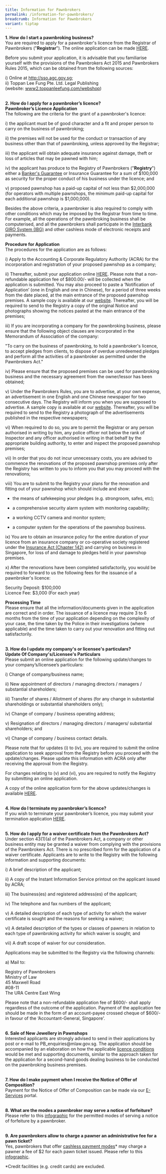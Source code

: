 ```yaml
---
title: Information for Pawnbrokers
permalink: /information-for-pawnbrokers/
breadcrumb: Information for Pawnbrokers
variant: tiptap
---
```

<p><strong>1. How do I start a pawnbroking business?</strong>
<br>You are required to apply for a pawnbroker's licence from the Registrar
of Pawnbrokers ("<strong>Registrar</strong>"). The online application can
be made <a href="https://www.gobusiness.gov.sg/" rel="noopener noreferrer nofollow" target="_blank">HERE</a>.</p>
<p>Before you submit your application, it is advisable that you familiarise
yourself with the provisions of the Pawnbrokers Act 2015 and Pawnbrokers
Rules 2015, which can be obtained from the following sources:</p>
<p>i) Online at <a href="http://sso.agc.gov.sg" rel="noopener noreferrer nofollow" target="_blank">http://sso.agc.gov.sg</a>;
<br>ii) Toppan Lee Fung Pte. Ltd. Legal Publishing
<br>(website: <a href="https://www2.toppanleefung.com/webshop" rel="noopener noreferrer nofollow" target="_blank">www2.toppanleefung.com/webshop</a>)
<br>
<br>
</p>
<p><strong>2. How do I apply for a pawnbroker’s licence?</strong>
<br><strong>Pawnbroker’s Licence Application</strong>
<br>The following are the criteria for the grant of a pawnbroker's licence:</p>
<p>i) the applicant must be of good character and a fit and proper person
to carry on the business of pawnbroking;</p>
<p>ii) the premises will not be used for the conduct or transaction of any
business other than that of pawnbroking, unless approved by the Registrar;</p>
<p>iii) the applicant will obtain adequate insurance against damage, theft
or loss of articles that may be pawned with him;</p>
<p>iv) the applicant has produce to the Registry of Pawnbrokers ("<strong>Registry</strong>")
either a <a href="/files/BGTemplate(revised2Apr2019).pdf" rel="noopener noreferrer nofollow" target="_blank">Banker's Guarantee</a> or
Insurance Guarantee for a sum of $100,000 as security for the proper conduct
of his business under the licence; and</p>
<p>v) proposed pawnshop has a paid-up capital of not less than $2,000,000
(for operators with multiple pawnshops, the minimum paid-up capital for
each additional pawnshop is $1,000,000).</p>
<p>Besides the above criteria, a pawnbroker is also required to comply with
other conditions which may be imposed by the Registrar from time to time.
For example, all the operations of the pawnbroking business shall be computerised,
and all the pawnbrokers shall participate in the <a href="/files/PB_03082017_GIROFORM(website_forms).pdf" rel="noopener noreferrer nofollow" target="_blank">Interbank GIRO System (IBG)</a> and
other cashless mode of electronic receipts and payments.</p>
<p><strong>Procedure for Application</strong>
<br>The procedures for the application are as follows:</p>
<p>i) Apply to the Accounting &amp; Corporate Regulatory Authority (ACRA)
for the incorporation and registration of your proposed pawnshop as a company;</p>
<p>ii) Thereafter, submit your application online <a href="https://www.gobusiness.gov.sg/licences" rel="noopener noreferrer nofollow" target="_blank">HERE</a>. Please note that
a non-refundable application fee of $800.00/- will be collected when the
application is submitted. You may also proceed to paste a ‘Notification
of Application’ (one in English and one in Chinese), for a period of three
weeks from the date placed, at the main entrance of the proposed pawnshop
premises. A sample copy is available at our <a href="https://rop.mlaw.gov.sg/files/Notification%20of%20Application_display%20and%20advertisement.docx" rel="noopener noreferrer nofollow" target="_blank">website</a>.
Thereafter, you will be required to send to the Registry a copy of the
original Notice and photographs showing the notices pasted at the main
entrance of the premises;</p>
<p>iii) If you are incorporating a company for the pawnbroking business,
please ensure that the following object clauses are incorporated in the
Memorandum of Association of the company:</p>
<p>"To carry on the business of pawnbroking, to hold a pawnbroker's licence,
to accept pledges from clients, to dispose of overdue unredeemed pledges
and perform all the activities of a pawnbroker as permitted under the Pawnbrokers
Act."</p>
<p>iv) Please ensure that the proposed premises can be used for pawnbroking
business and the necessary agreement from the owner/lessor has been obtained;</p>
<p>v) Under the Pawnbrokers Rules, you are to advertise, at your own expense,
an advertisement in one English and one Chinese newspaper for two consecutive
days. The Registry will inform you when you are supposed to advertise.
A sample copy is available at our <a href="https://rop.mlaw.gov.sg/files/Notification%20of%20Application_display%20and%20advertisement.docx" rel="noopener noreferrer nofollow" target="_blank">website</a>.
Thereafter, you will be required to send to the Registry a photograph of
the advertisements published in the respective newspapers;</p>
<p>vi) When required to do so, you are to permit the Registrar or any person
authorised in writing by him, any police officer not below the rank of
Inspector and any officer authorised in writing in that behalf by the appropriate
building authority, to enter and inspect the proposed pawnshop premises;</p>
<p>vii) In order that you do not incur unnecessary costs, you are advised
to commence the renovations of the proposed pawnshop premises only after
the Registry has written to you to inform you that you may proceed with
the renovations;</p>
<p>viii) You are to submit to the Registry your plans for the renovation
and fitting out of your pawnshop which should include and show:</p>
<ul>
<li>
<p>the means of safekeeping your pledges (e.g. strongroom, safes, etc);</p>
</li>
<li>
<p>a comprehensive security alarm system with monitoring capability;</p>
</li>
<li>
<p>a working CCTV camera and monitor system;</p>
</li>
<li>
<p>a computer system for the operations of the pawnshop business.</p>
</li>
</ul>
<p>ix) You are to obtain an insurance policy for the entire duration of your
licence from an insurance company or co-operative society registered under
the <a href="https://sso.agc.gov.sg/Act/IA1966" rel="noopener noreferrer nofollow" target="_blank">Insurance Act (Chapter 142)</a> and
carrying on business in Singapore, for loss of and damage to pledges held
in your pawnshop premises.</p>
<p>x) After the renovations have been completed satisfactorily, you would
be required to forward to us the following fees for the issuance of a pawnbroker's
licence:</p>
<p>Security Deposit: $100,000
<br>Licence Fee: $3,000 (For each year)</p>
<p><strong>Processing Time</strong>
<br>Please ensure that all the information/documents given in the application
are correct and in order. The issuance of a licence may require 3 to 6
months from the time of your application depending on the complexity of
your case, the time taken by the Police in their investigations (where
applicable) and the time taken to carry out your renovation and fitting
out satisfactorily.
<br>
<br>
</p>
<p><strong>3. How do I update my company's or licensee's particulars?</strong>
<br><strong>Update Of Company's/Licensee's Particulars</strong>
<br>Please submit an online application for the following update/changes to
your company’s/licensee’s particulars:</p>
<p>i) Change of company/business name;</p>
<p>ii) New appointment of directors / managing directors / managers / substantial
shareholders;</p>
<p>iii) Transfer of shares / Allotment of shares (for any change in substantial
shareholdings or substantial shareholders only);</p>
<p>iv) Change of company / business operating address;</p>
<p>v) Resignation of directors / managing directors / managers/ substantial
shareholders; and</p>
<p>vi) Change of company / business contact details.</p>
<p>Please note that for updates (i) to (iv), you are required to submit the
online application to seek approval from the Registry before you proceed
with the update/changes. Please update this information with ACRA only
after receiving the approval from the Registry.</p>
<p>For changes relating to (v) and (vi), you are required to notify the Registry
by submitting an online application.</p>
<p>A copy of the online application form for the above updates/changes is
available <a href="https://www.gobusiness.gov.sg/licences" rel="noopener noreferrer nofollow" target="_blank">HERE</a>.
<br>
<br>
</p>
<p><strong>4. How do I terminate my pawnbroker’s licence?</strong>
<br>If you wish to terminate your pawnbroker’s licence, you may submit your
termination application <a href="https://www.gobusiness.gov.sg/licences" rel="noopener noreferrer nofollow" target="_blank">HERE</a>.
<br>
<br>
</p>
<p><strong>5. How do I apply for a waiver certificate from the Pawnbrokers Act?</strong>
<br>Under section 43(1)(a) of the Pawnbrokers Act, a company or other business
entity may be granted a waiver from complying with the provisions of the
Pawnbrokers Act. There is no prescribed form for the application of a waiver
certificate. Applicants are to write to the Registry with the following
information and supporting documents:</p>
<p>i) A brief description of the applicant;</p>
<p>ii) A copy of the Instant Information Service printout on the applicant
issued by ACRA;</p>
<p>iii) The business(es) and registered address(es) of the applicant;</p>
<p>iv) The telephone and fax numbers of the applicant;</p>
<p>v) A detailed description of each type of activity for which the waiver
certificate is sought and the reasons for seeking a waiver;</p>
<p>vi) A detailed description of the types or classes of pawners in relation
to each type of pawnbroking activity for which waiver is sought; and</p>
<p>vii) A draft scope of waiver for our consideration.</p>
<p>Applications may be submitted to the Registry via the following channels:</p>
<p>a) Mail to:</p>
<p>Registry of Pawnbrokers
<br>Ministry of Law
<br>45 Maxwell Road
<br>#08-11
<br>The URA Centre East Wing</p>
<p>Please note that a non-refundable application fee of $600/- shall apply
regardless of the outcome of the application. Payment of the application
fee should be made in the form of an account-payee crossed cheque of $600/-
in favour of the ‘Accountant-General, Singapore'.
<br>
<br>
</p>
<p><strong>6. Sale of New Jewellery in Pawnshops</strong>
<br>Interested applicants are strongly advised to send in their applications
by post or e-mail to PB_enquiries@mlaw.gov.sg. The application should be
accompanied by an elaboration on how the applicable <a href="https://rop.mlaw.gov.sg/files/Licence%20Conditions/Licence_Conditions_19_February_2024.pdf" rel="noopener noreferrer nofollow" target="_blank">licence conditions </a>would
be met and supporting documents, similar to the approach taken for the
application for a second-hand goods dealing business to be conducted on
the pawnbroking business premises.
<br>
<br>
</p>
<p><strong>7. How do I make payment when I receive the Notice of Offer of Composition?</strong>
<br>Payment for the Notice of Offer of Composition can be made via our <a href="https://eservices.mlaw.gov.sg/rop/" rel="noopener noreferrer nofollow" target="_blank">E-Services</a> portal.
<br>
<br>
</p>
<p><strong>8. What are the modes a pawnbroker may serve a notice of forfeiture?</strong>
<br>Please refer to this <a href="/files/Infograph on Digitalisation in the Pawnbroking Sector.pdf" rel="noopener noreferrer nofollow" target="_blank">infographic</a> for
the permitted modes of serving a notice of forfeiture by a pawnbroker.
<br>
<br>
</p>
<p><strong>9. Are pawnbrokers allow to charge a pawner an administrative fee for a pawn ticket?</strong>
<br>Yes, pawnbrokers that offer <u>cashless payment modes</u>* may charge a
pawner a fee of $2 for each pawn ticket issued. Please refer to this
<a href="/files/Infograph on Digitalisation in the Pawnbroking Sector.pdf" rel="noopener noreferrer nofollow" target="_blank">infographic</a>.
<br>
</p>
<p>*Credit facilities (e.g. credit cards) are excluded.</p>